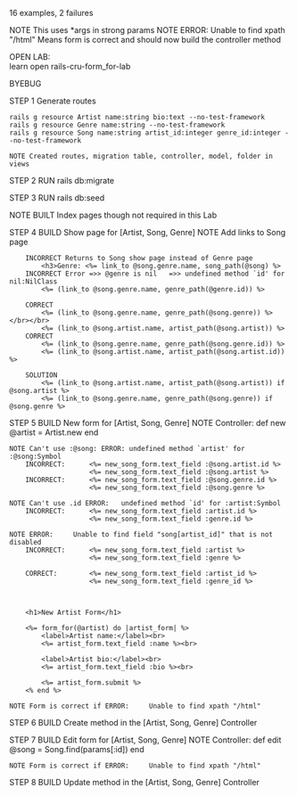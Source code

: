 
16 examples, 2 failures

NOTE This uses *args in strong params
NOTE ERROR:     Unable to find xpath "/html"
        Means form is correct and should now build the controller method


OPEN LAB:       
    learn open rails-cru-form_for-lab

BYEBUG


STEP 1  Generate routes

    rails g resource Artist name:string bio:text --no-test-framework
    rails g resource Genre name:string --no-test-framework
    rails g resource Song name:string artist_id:integer genre_id:integer --no-test-framework

    NOTE Created routes, migration table, controller, model, folder in views

STEP 2 RUN rails db:migrate

STEP 3 RUN rails db:seed

NOTE BUILT Index pages though not required in this Lab

STEP 4 BUILD Show page for [Artist, Song, Genre]
    NOTE Add links to Song page

        INCORRECT Returns to Song show page instead of Genre page
            <h3>Genre: <%= link_to @song.genre.name, song_path(@song) %>
        INCORRECT Error =>> @genre is nil   =>> undefined method `id' for nil:NilClass
            <%= (link_to @song.genre.name, genre_path(@genre.id)) %>
            
        CORRECT 
            <%= (link_to @song.genre.name, genre_path(@song.genre)) %></br></br>
            <%= (link_to @song.artist.name, artist_path(@song.artist)) %>
        CORRECT
            <%= (link_to @song.genre.name, genre_path(@song.genre.id)) %>
            <%= (link_to @song.artist.name, artist_path(@song.artist.id)) %>

        SOLUTION
            <%= (link_to @song.artist.name, artist_path(@song.artist)) if @song.artist %> 
            <%= (link_to @song.genre.name, genre_path(@song.genre)) if @song.genre %>


STEP 5 BUILD New form for [Artist, Song, Genre]
    NOTE Controller:    def new
                            @artist = Artist.new
                        end

    NOTE Can't use :@song: ERROR: undefined method `artist' for :@song:Symbol
        INCORRECT:      <%= new_song_form.text_field :@song.artist.id %>
                        <%= new_song_form.text_field :@song.artist %>
        INCORRECT:      <%= new_song_form.text_field :@song.genre.id %>
                        <%= new_song_form.text_field :@song.genre %>

    NOTE Can't use .id ERROR:   undefined method `id' for :artist:Symbol
        INCORRECT:      <%= new_song_form.text_field :artist.id %>
                        <%= new_song_form.text_field :genre.id %>

    NOTE ERROR:     Unable to find field "song[artist_id]" that is not disabled
        INCORRECT:      <%= new_song_form.text_field :artist %>
                        <%= new_song_form.text_field :genre %>

        CORRECT:        <%= new_song_form.text_field :artist_id %>
                        <%= new_song_form.text_field :genre_id %>

     

        <h1>New Artist Form</h1>

        <%= form_for(@artist) do |artist_form| %>
            <label>Artist name:</label><br>
            <%= artist_form.text_field :name %><br>

            <label>Artist bio:</label><br>
            <%= artist_form.text_field :bio %><br>
        
            <%= artist_form.submit %>
        <% end %>

    NOTE Form is correct if ERROR:     Unable to find xpath "/html"

STEP 6 BUILD Create method in the [Artist, Song, Genre] Controller

STEP 7 BUILD Edit form for [Artist, Song, Genre]
    NOTE Controller:    def edit
                            @song = Song.find(params[:id])
                        end

    NOTE Form is correct if ERROR:     Unable to find xpath "/html"

STEP 8 BUILD Update method in the [Artist, Song, Genre] Controller






